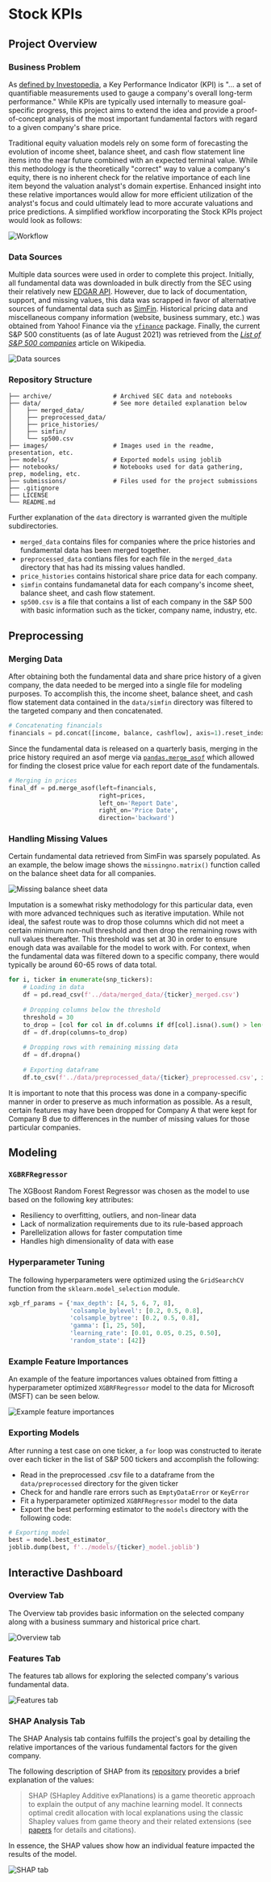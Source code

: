 # Stock KPIs
## Project Overview
### Business Problem
As [defined by Investopedia](https://www.investopedia.com/terms/k/kpi.asp), a Key Performance Indicator (KPI) is "... a set of quantifiable measurements used to gauge a company's overall long-term performance." While KPIs are typically used internally to measure goal-specific progress, this project aims to extend the idea and provide a proof-of-concept analysis of the most important fundamental factors with regard to a given company's share price.

Traditional equity valuation models rely on some form of forecasting the evolution of income sheet, balance sheet, and cash flow statement line items into the near future combined with an expected terminal value. While this methodology is the theoretically "correct" way to value a company's equity, there is no inherent check for the relative importance of each line item beyond the valuation analyst's domain expertise. Enhanced insight into these relative importances would allow for more efficient utilization of the analyst's focus and could ultimately lead to more accurate valuations and price predictions. A simplified workflow incorporating the Stock KPIs project would look as follows:

![Workflow](images/workflow.png)

### Data Sources
Multiple data sources were used in order to complete this project. Initially, all fundamental data was downloaded in bulk directly from the SEC using their relatively new [EDGAR API](https://www.sec.gov/edgar/sec-api-documentation). However, due to lack of documentation, support, and missing values, this data was scrapped in favor of alternative sources of fundamental data such as [SimFin](https://simfin.com/). Historical pricing data and miscellaneous company information (website, business summary, etc.) was obtained from Yahoo! Finance via the [`yfinance`](https://github.com/ranaroussi/yfinance) package. Finally, the current S&P 500 constituents (as of late August 2021) was retrieved from the *[List of S&P 500 companies](https://en.wikipedia.org/wiki/List_of_S%26P_500_companies)* article on Wikipedia.

![Data sources](images/data_sources.png)

### Repository Structure
```
├── archive/                 # Archived SEC data and notebooks
├── data/                    # See more detailed explanation below
│    ├── merged_data/
│    ├── preprocessed_data/
│    ├── price_histories/
│    ├── simfin/
│    └── sp500.csv
├── images/                  # Images used in the readme, presentation, etc.
├── models/                  # Exported models using joblib
├── notebooks/               # Notebooks used for data gathering, prep, modeling, etc.
├── submissions/             # Files used for the project submissions
├── .gitignore
├── LICENSE
└── README.md
```

Further explanation of the `data` directory is warranted given the multiple subdirectories. 
- `merged_data` contains files for companies where the price histories and fundamental data has been merged together.
- `preprocessed_data` contians files for each file in the `merged_data` directory that has had its missing values handled.
- `price_histories` contains historical share price data for each company.
- `simfin` contains fundamanetal data for each company's income sheet, balance sheet, and cash flow statement.
- `sp500.csv` is a file that contains a list of each company in the S&P 500 with basic information such as the ticker, company name, industry, etc.

## Preprocessing
### Merging Data
After obtaining both the fundamental data and share price history of a given company, the data needed to be merged into a single file for modeling purposes. To accomplish this, the income sheet, balance sheet, and cash flow statement data contained in the `data/simfin` directory was filtered to the targeted company and then concatenated.

```python
# Concatenating financials
financials = pd.concat([income, balance, cashflow], axis=1).reset_index()
```

Since the fundamental data is released on a quarterly basis, merging in the price history required an asof merge via [`pandas.merge_asof`](https://pandas.pydata.org/pandas-docs/version/0.25.0/reference/api/pandas.merge_asof.html) which allowed for finding the closest price value for each report date of the fundamentals.

```python
# Merging in prices
final_df = pd.merge_asof(left=financials,
                         right=prices,
                         left_on='Report Date', 
                         right_on='Price Date', 
                         direction='backward')
```

### Handling Missing Values
Certain fundamental data retrieved from SimFin was sparsely populated. As an example, the below image shows the `missingno.matrix()` function called on the balance sheet data for all companies.

![Missing balance sheet data](images/balance_sheet_msno_matrix.png)

Imputation is a somewhat risky methodology for this particular data, even with more advanced techniques such as iterative imputation. While not ideal, the safest route was to drop those columns which did not meet a certain minimum non-null threshold and then drop the remaining rows with null values thereafter. This threshold was set at 30 in order to ensure enough data was available for the model to work with. For context, when the fundamental data was filtered down to a specific company, there would typically be around 60-65 rows of data total. 

```python
for i, ticker in enumerate(snp_tickers):
    # Loading in data
    df = pd.read_csv(f'../data/merged_data/{ticker}_merged.csv')
    
    # Dropping columns below the threshold
    threshold = 30
    to_drop = [col for col in df.columns if df[col].isna().sum() > len(df) - threshold]
    df = df.drop(columns=to_drop)
    
    # Dropping rows with remaining missing data
    df = df.dropna()
    
    # Exporting dataframe
    df.to_csv(f'../data/preprocessed_data/{ticker}_preprocessed.csv', index=False)
```

It is important to note that this process was done in a company-specific manner in order to preserve as much information as possible. As a result, certain features may have been dropped for Company A that were kept for Company B due to differences in the number of missing values for those particular companies.

## Modeling
### `XGBRFRegressor`
The XGBoost Random Forest Regressor was chosen as the model to use based on the following key attributes:
- Resiliency to overfitting, outliers, and non-linear data
- Lack of normalization requirements due to its rule-based approach
- Parellelization allows for faster computation time
- Handles high dimensionality of data with ease

### Hyperparameter Tuning
The following hyperparameters were optimized using the `GridSearchCV` function from the `sklearn.model_selection` module.

```python
xgb_rf_params = {'max_depth': [4, 5, 6, 7, 8],
                 'colsample_bylevel': [0.2, 0.5, 0.8],
                 'colsample_bytree': [0.2, 0.5, 0.8],
                 'gamma': [1, 25, 50],
                 'learning_rate': [0.01, 0.05, 0.25, 0.50],
                 'random_state': [42]}
```

### Example Feature Importances
An example of the feature importances values obtained from fitting a hyperparameter optimized `XGBRFRegressor` model to the data for Microsoft (MSFT) can be seen below.

![Example feature importances](images/example_feature_importances.png)

### Exporting Models
After running a test case on one ticker, a `for` loop was constructed to iterate over each ticker in the list of S&P 500 tickers and accomplish the following:
- Read in the preprocessed .csv file to a dataframe from the `data/preprocessed` directory for the given ticker
- Check for and handle rare errors such as `EmptyDataError` or `KeyError`
- Fit a hyperparameter optimized `XGBRFRegressor` model to the data
- Export the best performing estimator to the `models` directory with the following code:

```python
# Exporting model
best = model.best_estimator_
joblib.dump(best, f'../models/{ticker}_model.joblib')
```

## Interactive Dashboard
### Overview Tab
The Overview tab provides basic information on the selected company along with a business summary and historical price chart.

![Overview tab](images/overview_tab.png)

### Features Tab
The features tab allows for exploring the selected company's various fundamental data. 

![Features tab](images/features_tab.png)

### SHAP Analysis Tab
The SHAP Analysis tab contains fulfills the project's goal by detailing the relative importances of the various fundamental factors for the given company. 

The following description of SHAP from its [repository](https://github.com/slundberg/shap) provides a brief explanation of the values:
>SHAP (SHapley Additive exPlanations) is a game theoretic approach to explain the output of any machine learning model. It connects optimal credit allocation with local explanations using the classic Shapley values from game theory and their related extensions (see [papers](https://github.com/slundberg/shap#citations) for details and citations).

In essence, the SHAP values show how an individual feature impacted the results of the model.

![SHAP tab](images/shap_tab.png)